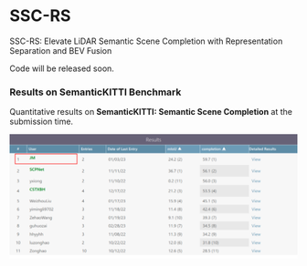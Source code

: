 # SSC-RS
SSC-RS: Elevate LiDAR Semantic Scene Completion with Representation Separation and BEV Fusion

Code will be released soon.

### Results on SemanticKITTI Benchmark

Quantitative results on **SemanticKITTI: Semantic Scene Completion** at the submission time.

![](figure/completion_result.png)
